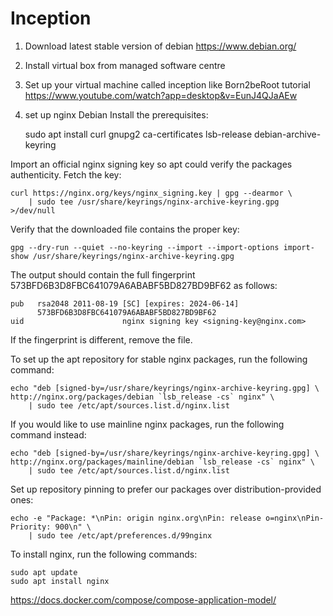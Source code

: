 # Inception
1) Download latest stable version of debian
https://www.debian.org/
2) Install virtual box from managed software centre
3) Set up your virtual machine called inception like Born2beRoot tutorial
https://www.youtube.com/watch?app=desktop&v=EunJ4QJaAEw
4) set up nginx
Debian
Install the prerequisites:

	sudo apt install curl gnupg2 ca-certificates lsb-release debian-archive-keyring

Import an official nginx signing key so apt could verify the packages authenticity. Fetch the key:

	curl https://nginx.org/keys/nginx_signing.key | gpg --dearmor \
	    | sudo tee /usr/share/keyrings/nginx-archive-keyring.gpg >/dev/null

Verify that the downloaded file contains the proper key:

	gpg --dry-run --quiet --no-keyring --import --import-options import-show /usr/share/keyrings/nginx-archive-keyring.gpg

The output should contain the full fingerprint 573BFD6B3D8FBC641079A6ABABF5BD827BD9BF62 as follows:

	pub   rsa2048 2011-08-19 [SC] [expires: 2024-06-14]
	      573BFD6B3D8FBC641079A6ABABF5BD827BD9BF62
	uid                      nginx signing key <signing-key@nginx.com>

If the fingerprint is different, remove the file.

To set up the apt repository for stable nginx packages, run the following command:

	echo "deb [signed-by=/usr/share/keyrings/nginx-archive-keyring.gpg] \
	http://nginx.org/packages/debian `lsb_release -cs` nginx" \
	    | sudo tee /etc/apt/sources.list.d/nginx.list

If you would like to use mainline nginx packages, run the following command instead:

	echo "deb [signed-by=/usr/share/keyrings/nginx-archive-keyring.gpg] \
	http://nginx.org/packages/mainline/debian `lsb_release -cs` nginx" \
	    | sudo tee /etc/apt/sources.list.d/nginx.list

Set up repository pinning to prefer our packages over distribution-provided ones:

	echo -e "Package: *\nPin: origin nginx.org\nPin: release o=nginx\nPin-Priority: 900\n" \
	    | sudo tee /etc/apt/preferences.d/99nginx

To install nginx, run the following commands:

	sudo apt update
	sudo apt install nginx

https://docs.docker.com/compose/compose-application-model/